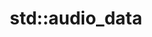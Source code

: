 ---
title: std::audio_data
permalink: /docs/StandardLibrary#audio_data
parent: Standard Library
has_children: False
nav_order: 1
---